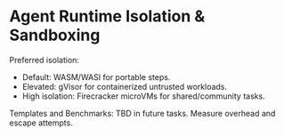 # Agent Runtime Isolation & Sandboxing

Preferred isolation:

- Default: WASM/WASI for portable steps.
- Elevated: gVisor for containerized untrusted workloads.
- High isolation: Firecracker microVMs for shared/community tasks.

Templates and Benchmarks: TBD in future tasks. Measure overhead and escape attempts.
